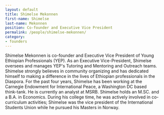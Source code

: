 ```yaml
---
layout: default
title: Shimelse Mekonnen
first-name: Shimelse
last-name: Mekonnen
position: Co-founder and Executive Vice President
permalink: /people/shimelse-mekonnen/
category:
- founders
---
```

Shimelse Mekonnen is co-founder and Executive Vice President of Young Ethiopian Professionals (YEP). As an Executive Vice-President, Shimelse oversees and manages YEP's Tutoring and Mentoring and Outreach teams. Shimelse strongly believes in community organizing and has dedicated himself to making a difference in the lives of Ethiopian professionals in the Diaspora. For the past four years, Shimelse has been working at the Carnegie Endowment for International Peace, a Washington DC based think-tank. He is currently an analyst at MSRB. Shimelse holds an M.SC. and a B.A. in Economics. During his college time, he was actively involved in co-curriculum activities; Shimelse was the vice president of the International Students Union while he pursued his Masters in Norway.
